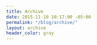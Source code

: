 ```yaml
---
title: Archive
date: 2015-11-10 10:17:00 -05:00
permalink: "/blog/archive/"
layout: archive
header_color: gray
---
```


